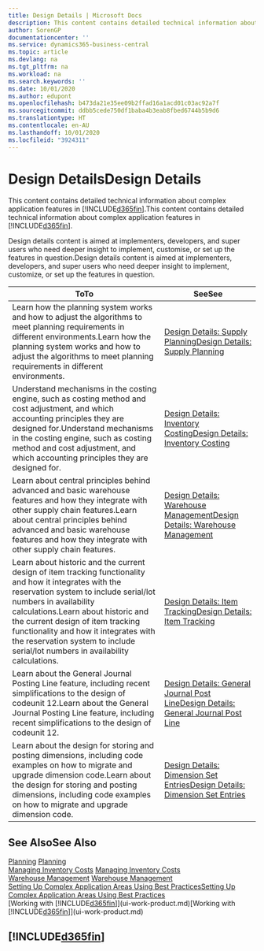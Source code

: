 ```yaml
---
title: Design Details | Microsoft Docs
description: This content contains detailed technical information about complex application features in Business Central.
author: SorenGP
documentationcenter: ''
ms.service: dynamics365-business-central
ms.topic: article
ms.devlang: na
ms.tgt_pltfrm: na
ms.workload: na
ms.search.keywords: ''
ms.date: 10/01/2020
ms.author: edupont
ms.openlocfilehash: b473da21e35ee09b2ffad16a1acd01c03ac92a7f
ms.sourcegitcommit: ddbb5cede750df1baba4b3eab8fbed6744b5b9d6
ms.translationtype: HT
ms.contentlocale: en-AU
ms.lasthandoff: 10/01/2020
ms.locfileid: "3924311"
---
```

# <a name="design-details"></a><span data-ttu-id="ac15e-103">Design Details</span><span class="sxs-lookup"><span data-stu-id="ac15e-103">Design Details</span></span>
<span data-ttu-id="ac15e-104">This content contains detailed technical information about complex application features in [!INCLUDE[d365fin](includes/d365fin_md.md)].</span><span class="sxs-lookup"><span data-stu-id="ac15e-104">This content contains detailed technical information about complex application features in [!INCLUDE[d365fin](includes/d365fin_md.md)].</span></span>  

 <span data-ttu-id="ac15e-105">Design details content is aimed at implementers, developers, and super users who need deeper insight to implement, customise, or set up the features in question.</span><span class="sxs-lookup"><span data-stu-id="ac15e-105">Design details content is aimed at implementers, developers, and super users who need deeper insight to implement, customize, or set up the features in question.</span></span>  

|<span data-ttu-id="ac15e-106">**To**</span><span class="sxs-lookup"><span data-stu-id="ac15e-106">**To**</span></span>|<span data-ttu-id="ac15e-107">**See**</span><span class="sxs-lookup"><span data-stu-id="ac15e-107">**See**</span></span>|  
|------------|-------------|  
|<span data-ttu-id="ac15e-108">Learn how the planning system works and how to adjust the algorithms to meet planning requirements in different environments.</span><span class="sxs-lookup"><span data-stu-id="ac15e-108">Learn how the planning system works and how to adjust the algorithms to meet planning requirements in different environments.</span></span>|[<span data-ttu-id="ac15e-109">Design Details: Supply Planning</span><span class="sxs-lookup"><span data-stu-id="ac15e-109">Design Details: Supply Planning</span></span>](design-details-supply-planning.md)|  
|<span data-ttu-id="ac15e-110">Understand mechanisms in the costing engine, such as costing method and cost adjustment, and which accounting principles they are designed for.</span><span class="sxs-lookup"><span data-stu-id="ac15e-110">Understand mechanisms in the costing engine, such as costing method and cost adjustment, and which accounting principles they are designed for.</span></span>|[<span data-ttu-id="ac15e-111">Design Details: Inventory Costing</span><span class="sxs-lookup"><span data-stu-id="ac15e-111">Design Details: Inventory Costing</span></span>](design-details-inventory-costing.md)|  
|<span data-ttu-id="ac15e-112">Learn about central principles behind advanced and basic warehouse features and how they integrate with other supply chain features.</span><span class="sxs-lookup"><span data-stu-id="ac15e-112">Learn about central principles behind advanced and basic warehouse features and how they integrate with other supply chain features.</span></span>|[<span data-ttu-id="ac15e-113">Design Details: Warehouse Management</span><span class="sxs-lookup"><span data-stu-id="ac15e-113">Design Details: Warehouse Management</span></span>](design-details-warehouse-management.md)|  
|<span data-ttu-id="ac15e-114">Learn about historic and the current design of item tracking functionality and how it integrates with the reservation system to include serial/lot numbers in availability calculations.</span><span class="sxs-lookup"><span data-stu-id="ac15e-114">Learn about historic and the current design of item tracking functionality and how it integrates with the reservation system to include serial/lot numbers in availability calculations.</span></span>|[<span data-ttu-id="ac15e-115">Design Details: Item Tracking</span><span class="sxs-lookup"><span data-stu-id="ac15e-115">Design Details: Item Tracking</span></span>](design-details-item-tracking.md)|  
|<span data-ttu-id="ac15e-116">Learn about the General Journal Posting Line feature, including recent simplifications to the design of codeunit 12.</span><span class="sxs-lookup"><span data-stu-id="ac15e-116">Learn about the General Journal Posting Line feature, including recent simplifications to the design of codeunit 12.</span></span>|[<span data-ttu-id="ac15e-117">Design Details: General Journal Post Line</span><span class="sxs-lookup"><span data-stu-id="ac15e-117">Design Details: General Journal Post Line</span></span>](design-details-general-journal-post-line.md)|
|<span data-ttu-id="ac15e-118">Learn about the design for storing and posting dimensions, including code examples on how to migrate and upgrade dimension code.</span><span class="sxs-lookup"><span data-stu-id="ac15e-118">Learn about the design for storing and posting dimensions, including code examples on how to migrate and upgrade dimension code.</span></span>|[<span data-ttu-id="ac15e-119">Design Details: Dimension Set Entries</span><span class="sxs-lookup"><span data-stu-id="ac15e-119">Design Details: Dimension Set Entries</span></span>](design-details-dimension-set-entries.md)| 

## <a name="see-also"></a><span data-ttu-id="ac15e-120">See Also</span><span class="sxs-lookup"><span data-stu-id="ac15e-120">See Also</span></span>  
 <span data-ttu-id="ac15e-121">[Planning](production-planning.md) </span><span class="sxs-lookup"><span data-stu-id="ac15e-121">[Planning](production-planning.md) </span></span>  
 <span data-ttu-id="ac15e-122">[Managing Inventory Costs](finance-manage-inventory-costs.md) </span><span class="sxs-lookup"><span data-stu-id="ac15e-122">[Managing Inventory Costs](finance-manage-inventory-costs.md) </span></span>  
 <span data-ttu-id="ac15e-123">[Warehouse Management](warehouse-manage-warehouse.md) </span><span class="sxs-lookup"><span data-stu-id="ac15e-123">[Warehouse Management](warehouse-manage-warehouse.md) </span></span>  
 [<span data-ttu-id="ac15e-124">Setting Up Complex Application Areas Using Best Practices</span><span class="sxs-lookup"><span data-stu-id="ac15e-124">Setting Up Complex Application Areas Using Best Practices</span></span>](set-up-complex-application-areas-using-best-practices.md)  
 <span data-ttu-id="ac15e-125">[Working with [!INCLUDE[d365fin](includes/d365fin_md.md)]](ui-work-product.md)</span><span class="sxs-lookup"><span data-stu-id="ac15e-125">[Working with [!INCLUDE[d365fin](includes/d365fin_md.md)]](ui-work-product.md)</span></span>

 ## [!INCLUDE[d365fin](includes/free_trial_md.md)]  
